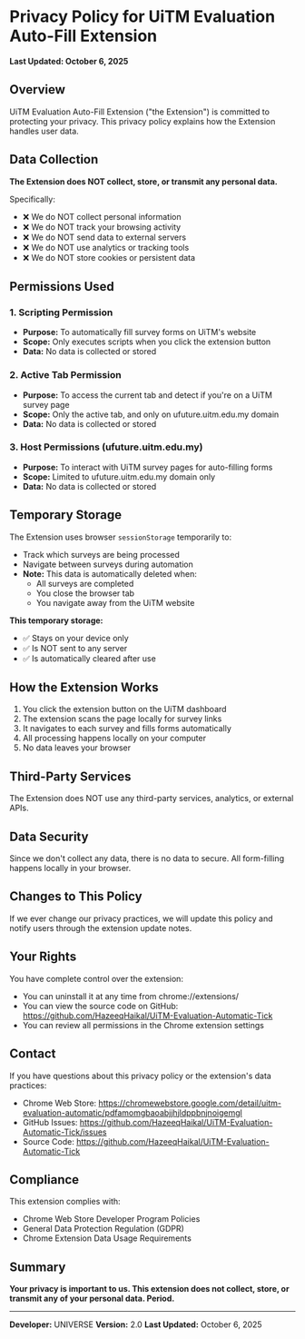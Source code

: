 # Privacy Policy for UiTM Evaluation Auto-Fill Extension

**Last Updated: October 6, 2025**

## Overview
UiTM Evaluation Auto-Fill Extension ("the Extension") is committed to protecting your privacy. This privacy policy explains how the Extension handles user data.

## Data Collection
**The Extension does NOT collect, store, or transmit any personal data.**

Specifically:
- ❌ We do NOT collect personal information
- ❌ We do NOT track your browsing activity
- ❌ We do NOT send data to external servers
- ❌ We do NOT use analytics or tracking tools
- ❌ We do NOT store cookies or persistent data

## Permissions Used

### 1. **Scripting Permission**
- **Purpose:** To automatically fill survey forms on UiTM's website
- **Scope:** Only executes scripts when you click the extension button
- **Data:** No data is collected or stored

### 2. **Active Tab Permission**
- **Purpose:** To access the current tab and detect if you're on a UiTM survey page
- **Scope:** Only the active tab, and only on ufuture.uitm.edu.my domain
- **Data:** No data is collected or stored

### 3. **Host Permissions (ufuture.uitm.edu.my)**
- **Purpose:** To interact with UiTM survey pages for auto-filling forms
- **Scope:** Limited to ufuture.uitm.edu.my domain only
- **Data:** No data is collected or stored

## Temporary Storage
The Extension uses browser `sessionStorage` temporarily to:
- Track which surveys are being processed
- Navigate between surveys during automation
- **Note:** This data is automatically deleted when:
  - All surveys are completed
  - You close the browser tab
  - You navigate away from the UiTM website

**This temporary storage:**
- ✅ Stays on your device only
- ✅ Is NOT sent to any server
- ✅ Is automatically cleared after use

## How the Extension Works
1. You click the extension button on the UiTM dashboard
2. The extension scans the page locally for survey links
3. It navigates to each survey and fills forms automatically
4. All processing happens locally on your computer
5. No data leaves your browser

## Third-Party Services
The Extension does NOT use any third-party services, analytics, or external APIs.

## Data Security
Since we don't collect any data, there is no data to secure. All form-filling happens locally in your browser.

## Changes to This Policy
If we ever change our privacy practices, we will update this policy and notify users through the extension update notes.

## Your Rights
You have complete control over the extension:
- You can uninstall it at any time from chrome://extensions/
- You can view the source code on GitHub: https://github.com/HazeeqHaikal/UiTM-Evaluation-Automatic-Tick
- You can review all permissions in the Chrome extension settings

## Contact
If you have questions about this privacy policy or the extension's data practices:
- Chrome Web Store: https://chromewebstore.google.com/detail/uitm-evaluation-automatic/pdfamomgbaoabjjhjldppbnjnoigemgl
- GitHub Issues: https://github.com/HazeeqHaikal/UiTM-Evaluation-Automatic-Tick/issues
- Source Code: https://github.com/HazeeqHaikal/UiTM-Evaluation-Automatic-Tick

## Compliance
This extension complies with:
- Chrome Web Store Developer Program Policies
- General Data Protection Regulation (GDPR)
- Chrome Extension Data Usage Requirements

## Summary
**Your privacy is important to us. This extension does not collect, store, or transmit any of your personal data. Period.**

---

**Developer:** UNIVERSE
**Version:** 2.0
**Last Updated:** October 6, 2025
